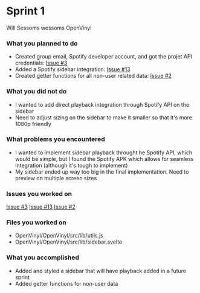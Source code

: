 # Sprint 1

Will Sessoms
wessoms
OpenVinyl

### What you planned to do

* Created group email, Spotify developer account, and got the projet API credentials: [Issue #3](https://github.com/utk-cs340-fall24/OpenVinyl/issues/3)
* Added a Spotify sidebar integration: [Issue #13](https://github.com/utk-cs340-fall24/OpenVinyl/issues/13)
* Created getter functions for all non-user related data: [Issue #2](https://github.com/utk-cs340-fall24/OpenVinyl/issues/2)

### What you did not do

* I wanted to add direct playback integration through Spotify API on the sidebar
* Need to adjust sizing on the sidebar to make it smaller so that it's more 1080p friendly

### What problems you encountered

* I wanted to implement sidebar playback throught he Spotify API, which would be simple, but I found the Spotify APK which allows for seamless integration (although it's tough to implement)
* My sidebar ended up way too big in the final implementation. Need to preview on multiple screen sizes


### Issues you worked on

[Issue #3](https://github.com/utk-cs340-fall24/OpenVinyl/issues/3)
[Issue #13](https://github.com/utk-cs340-fall24/OpenVinyl/issues/13)
[Issue #2](https://github.com/utk-cs340-fall24/OpenVinyl/issues/2)

### Files you worked on

* OpenVinyl/OpenVinyl/src/lib/utils.js
* OpenVinyl/OpenVinyl/src/lib/sidebar.svelte

### What you accomplished

* Added and styled a sidebar that will have playback added in a future sprint
* Added getter functions for non-user data